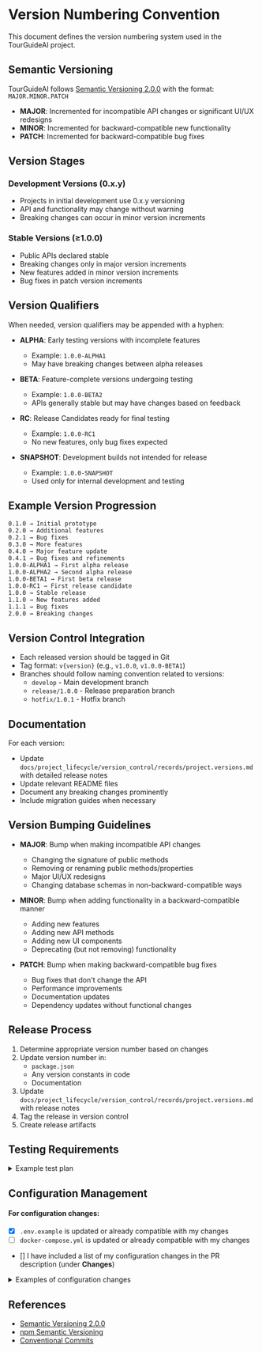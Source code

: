 # Version Numbering Convention

This document defines the version numbering system used in the TourGuideAI project.

## Semantic Versioning

TourGuideAI follows [Semantic Versioning 2.0.0](https://semver.org/) with the format: `MAJOR.MINOR.PATCH`

- **MAJOR**: Incremented for incompatible API changes or significant UI/UX redesigns
- **MINOR**: Incremented for backward-compatible new functionality
- **PATCH**: Incremented for backward-compatible bug fixes

## Version Stages

### Development Versions (0.x.y)
- Projects in initial development use 0.x.y versioning
- API and functionality may change without warning
- Breaking changes can occur in minor version increments

### Stable Versions (≥1.0.0)
- Public APIs declared stable
- Breaking changes only in major version increments
- New features added in minor version increments
- Bug fixes in patch version increments

## Version Qualifiers

When needed, version qualifiers may be appended with a hyphen:

- **ALPHA**: Early testing versions with incomplete features
  - Example: `1.0.0-ALPHA1`
  - May have breaking changes between alpha releases

- **BETA**: Feature-complete versions undergoing testing
  - Example: `1.0.0-BETA2`
  - APIs generally stable but may have changes based on feedback

- **RC**: Release Candidates ready for final testing
  - Example: `1.0.0-RC1`
  - No new features, only bug fixes expected

- **SNAPSHOT**: Development builds not intended for release
  - Example: `1.0.0-SNAPSHOT`
  - Used only for internal development and testing

## Example Version Progression

```
0.1.0 → Initial prototype
0.2.0 → Additional features
0.2.1 → Bug fixes
0.3.0 → More features
0.4.0 → Major feature update
0.4.1 → Bug fixes and refinements
1.0.0-ALPHA1 → First alpha release
1.0.0-ALPHA2 → Second alpha release
1.0.0-BETA1 → First beta release
1.0.0-RC1 → First release candidate
1.0.0 → Stable release
1.1.0 → New features added
1.1.1 → Bug fixes
2.0.0 → Breaking changes
```

## Version Control Integration

- Each released version should be tagged in Git
- Tag format: `v{version}` (e.g., `v1.0.0`, `v1.0.0-BETA1`)
- Branches should follow naming convention related to versions:
  - `develop` - Main development branch
  - `release/1.0.0` - Release preparation branch
  - `hotfix/1.0.1` - Hotfix branch

## Documentation

For each version:
- Update `docs/project_lifecycle/version_control/records/project.versions.md` with detailed release notes
- Update relevant README files
- Document any breaking changes prominently
- Include migration guides when necessary

## Version Bumping Guidelines

- **MAJOR**: Bump when making incompatible API changes
  - Changing the signature of public methods
  - Removing or renaming public methods/properties
  - Major UI/UX redesigns
  - Changing database schemas in non-backward-compatible ways

- **MINOR**: Bump when adding functionality in a backward-compatible manner
  - Adding new features
  - Adding new API methods
  - Adding new UI components
  - Deprecating (but not removing) functionality

- **PATCH**: Bump when making backward-compatible bug fixes
  - Bug fixes that don't change the API
  - Performance improvements
  - Documentation updates
  - Dependency updates without functional changes

## Release Process

1. Determine appropriate version number based on changes
2. Update version number in:
   - `package.json`
   - Any version constants in code
   - Documentation
3. Update `docs/project_lifecycle/version_control/records/project.versions.md` with release notes
4. Tag the release in version control
5. Create release artifacts

## Testing Requirements

<details>
  <summary>Example test plan</summary>
 
More details in  `docs/stability-test-plan.md` 
  - [ ] Create from scratch and execute an agent with at least 3 blocks
  - [ ] Import an agent from file upload, and confirm it executes correctly
  - [ ] Upload agent to marketplace
  - [ ] Import an agent from marketplace and confirm it executes correctly
  - [ ] Edit an agent from monitor, and confirm it executes correctly
</details>

## Configuration Management

#### For configuration changes:
- [x] `.env.example` is updated or already compatible with my changes
- [ ] `docker-compose.yml` is updated or already compatible with my changes
- [] I have included a list of my configuration changes in the PR description (under **Changes**)

<details>
  <summary>Examples of configuration changes</summary>

  - Changing ports
  - Adding new services that need to communicate with each other
  - Secrets or environment variable changes
  - New or infrastructure changes such as databases
</details>

## References

- [Semantic Versioning 2.0.0](https://semver.org/)
- [npm Semantic Versioning](https://docs.npmjs.com/about-semantic-versioning)
- [Conventional Commits](https://www.conventionalcommits.org/) 